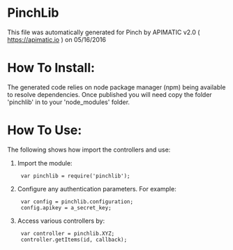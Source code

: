 PinchLib
=================
This file was automatically generated for Pinch by APIMATIC v2.0 ( https://apimatic.io ) on 05/16/2016


How To Install: 
=============
The generated code relies on node package manager (npm) being available to resolve dependencies.
Once published you will need copy the folder 'pinchlib' in to your 'node_modules' folder.

  
How To Use:
===========
The following shows how import the controllers and use:

1) Import the module:

        var pinchlib = require('pinchlib');
2) Configure any authentication parameters. For example:

        var config = pinchlib.configuration;
        config.apikey = a_secret_key;

3) Access various controllers by:

        var controller = pinchlib.XYZ;
        controller.getItems(id, callback);
    

